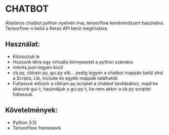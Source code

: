 # CHATBOT
Általános chatbot python nyelven írva, tensorflow keretrendszert használva. Tensorflow-n belül a Keras API kerül meghívásra.

## Használat:
- Klónozzuk le
- Hozzunk létre egy virtuális környezetet a python számára
- intents.json legyen kívül
- cb.py, cbtrain.py, gui.py stb... pedig legyen a chatbot mappán belül ahol a Scripts, Lib, Include és egyéb mappák találhatók
- Futtassuk először a cbtrain.py scriptet a chatbot tanításához, majd ha akarunk gui-t, használjuk a gui.py-t, ha nem akkor a cb.py scriptet futtassuk.

## Követelmények:
- Python 3.12
- TensorFlow framework
